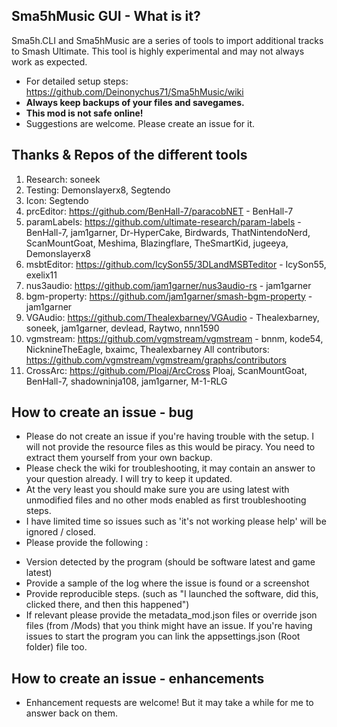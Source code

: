 ## Sma5hMusic GUI - What is it?
Sma5h.CLI and Sma5hMusic are a series of tools to import additional tracks to Smash Ultimate.
This tool is highly experimental and may not always work as expected.
* For detailed setup steps: https://github.com/Deinonychus71/Sma5hMusic/wiki
* **Always keep backups of your files and savegames.**
* **This mod is not safe online!**
* Suggestions are welcome. Please create an issue for it.

## Thanks & Repos of the different tools
1.  Research: soneek
2.  Testing: Demonslayerx8, Segtendo
3.  Icon: Segtendo
4.  prcEditor: https://github.com/BenHall-7/paracobNET - BenHall-7
5.  paramLabels: https://github.com/ultimate-research/param-labels - BenHall-7, jam1garner, Dr-HyperCake, Birdwards, ThatNintendoNerd, ScanMountGoat, Meshima, Blazingflare, TheSmartKid, jugeeya, Demonslayerx8
6.  msbtEditor: https://github.com/IcySon55/3DLandMSBTeditor - IcySon55, exelix11
7.  nus3audio: https://github.com/jam1garner/nus3audio-rs - jam1garner
8.  bgm-property: https://github.com/jam1garner/smash-bgm-property - jam1garner
9.  VGAudio: https://github.com/Thealexbarney/VGAudio - Thealexbarney, soneek, jam1garner, devlead, Raytwo, nnn1590
10.  vgmstream: https://github.com/vgmstream/vgmstream - bnnm, kode54, NicknineTheEagle, bxaimc, Thealexbarney
All contributors: https://github.com/vgmstream/vgmstream/graphs/contributors
11. CrossArc: https://github.com/Ploaj/ArcCross Ploaj, ScanMountGoat, BenHall-7, shadowninja108, jam1garner, M-1-RLG

## How to create an issue - bug ##
* Please do not create an issue if you're having trouble with the setup. I will not provide the resource files as this would be piracy. You need to extract them yourself from your own backup.
* Please check the wiki for troubleshooting, it may contain an answer to your question already. I will try to keep it updated.
* At the very least you should make sure you are using latest with unmodified files and no other mods enabled as first troubleshooting steps.
* I have limited time so issues such as 'it's not working please help' will be ignored / closed. 
* Please provide the following :
- Version detected by the program (should be software latest and game latest)
- Provide a sample of the log where the issue is found or a screenshot
- Provide reproducible steps. (such as "I launched the software, did this, clicked there, and then this happened")
- If relevant please provide the metadata_mod.json files or override json files (from /Mods) that you think might have an issue. If you're having issues to start the program you can link the appsettings.json (Root folder) file too.

## How to create an issue - enhancements ##
* Enhancement requests are welcome! But it may take a while for me to answer back on them.
